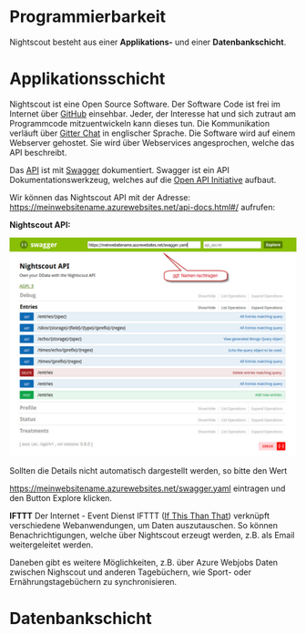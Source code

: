 # Programmierbarkeit

Nightscout besteht aus einer **Applikations-** und einer **Datenbankschicht**.


# Applikationsschicht

Nightscout ist eine Open Source Software. Der Software Code ist frei im Internet über [GitHub](https://github.com/nightscout/cgm-remote-monitor) einsehbar. Jeder, der Interesse hat und sich zutraut am Programmcode mitzuentwickeln kann dieses tun. Die Kommunikation verläuft über [Gitter Chat](https://gitter.im/) in englischer Sprache.
Die Software wird auf einem Webserver gehostet. Sie wird über Webservices angesprochen, welche das API beschreibt.


Das [API]((https://de.wikipedia.org/wiki/Programmierschnittstelle) ) ist mit [Swagger](http://swagger.io/) dokumentiert. Swagger ist ein API Dokumentationswerkzeug, welches auf die [Open API Initiative](https://openapis.org/) aufbaut.

Wir können das  Nightscout API mit der Adresse:
https://meinwebsitename.azurewebsites.net/api-docs.html#/ aufrufen:

**Nightscout API:**

![nightscout_swagger](../images/nightscout/nightscout_swagger.jpg)

Sollten die Details nicht automatisch dargestellt werden, so bitte den Wert

https://meinwebsitename.azurewebsites.net/swagger.yaml eintragen und den Button Explore klicken.

**IFTTT**
Der Internet - Event Dienst IFTTT ([If This Than That](https://de.wikipedia.org/wiki/IFTTT)) verknüpft verschiedene Webanwendungen, um Daten auszutauschen. So können Benachrichtigungen, welche über Nightscout erzeugt werden, z.B. als Email weitergeleitet werden.
 
Daneben gibt es weitere Möglichkeiten, z.B. über Azure Webjobs  Daten zwischen Nighscout und anderen Tagebüchern, wie Sport- oder Ernährungstagebüchern zu synchronisieren.
 
 
 
 
 # Datenbankschicht
 